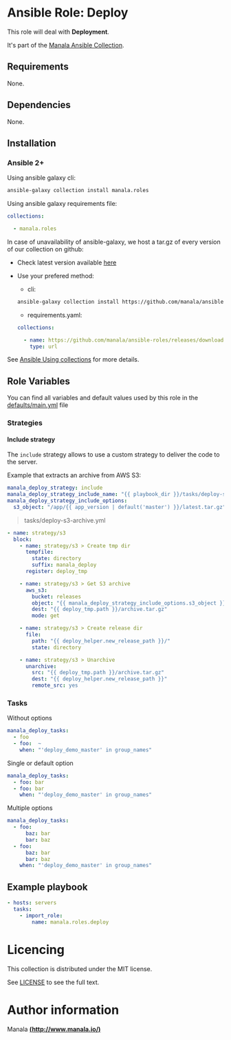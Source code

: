 # Ansible Role: Deploy

This role will deal with __Deployment__.

It's part of the [Manala Ansible Collection](https://galaxy.ansible.com/manala/roles).

## Requirements

None.

## Dependencies

None.

## Installation

### Ansible 2+

Using ansible galaxy cli:

```bash
ansible-galaxy collection install manala.roles
```

Using ansible galaxy requirements file:

```yaml
collections:

  - manala.roles
```

In case of unavailability of ansible-galaxy, we host a tar.gz of every version of our collection on github:
  - Check latest version available [here](https://github.com/manala/ansible-roles/releases)
  - Use your prefered method:

    - cli:
    ```bash
    ansible-galaxy collection install https://github.com/manala/ansible-roles/releases/download/$VERSION/manala-roles-$VERSION.tar.gz
    ```

    - requirements.yaml:
    ```yaml
    collections:

      - name: https://github.com/manala/ansible-roles/releases/download/$VERSION/manala-roles-$VERSION.tar.gz
        type: url
    ```

See [Ansible Using collections](https://docs.ansible.com/ansible/devel/user_guide/collections_using.html) for more details.

## Role Variables

You can find all variables and default values used by this role in the [defaults/main.yml](./defaults/main.yml) file

### Strategies

#### Include strategy

The `include` strategy allows to use a custom strategy to deliver the code to the server.

Example that extracts an archive from AWS S3:

```yaml
manala_deploy_strategy: include
manala_deploy_strategy_include_name: "{{ playbook_dir }}/tasks/deploy-s3-archive.yml"
manala_deploy_strategy_include_options:
  s3_object: "/app/{{ app_version | default('master') }}/latest.tar.gz"
```

> tasks/deploy-s3-archive.yml
```yaml
- name: strategy/s3
  block:
    - name: strategy/s3 > Create tmp dir
      tempfile:
        state: directory
        suffix: manala_deploy
      register: deploy_tmp

    - name: strategy/s3 > Get S3 archive
      aws_s3:
        bucket: releases
        object: "{{ manala_deploy_strategy_include_options.s3_object }}"
        dest: "{{ deploy_tmp.path }}/archive.tar.gz"
        mode: get

    - name: strategy/s3 > Create release dir
      file:
        path: "{{ deploy_helper.new_release_path }}/"
        state: directory

    - name: strategy/s3 > Unarchive
      unarchive:
        src: "{{ deploy_tmp.path }}/archive.tar.gz"
        dest: "{{ deploy_helper.new_release_path }}"
        remote_src: yes
```

### Tasks

Without options

```yaml
manala_deploy_tasks:
  - foo
  - foo:  ~
    when: "'deploy_demo_master' in group_names"
```

Single or default option

```yaml
manala_deploy_tasks:
  - foo: bar
  - foo: bar
    when: "'deploy_demo_master' in group_names"
```

Multiple options

```yaml
manala_deploy_tasks:
  - foo:
      baz: bar
      bar: baz
  - foo:
      baz: bar
      bar: baz
    when: "'deploy_demo_master' in group_names"
```

## Example playbook

```yaml
- hosts: servers
  tasks:
    - import_role:  
        name: manala.roles.deploy
```

# Licencing

This collection is distributed under the MIT license.

See [LICENSE](https://opensource.org/licenses/MIT) to see the full text.

# Author information

Manala [**(http://www.manala.io/)**](http://www.manala.io)
